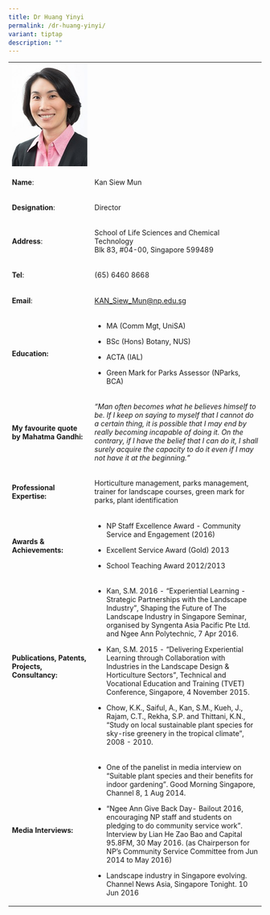```yaml
---
title: Dr Huang Yinyi
permalink: /dr-huang-yinyi/
variant: tiptap
description: ""
---
```

<table>
<tbody>
<tr>
<td rowspan="1" colspan="1">
<div class="isomer-image-wrapper">
<img style="width: 100%" height="auto" width="100%" alt="kan siew mun" src="/images/Kan_siew_mun.jpg">
</div>
</td>
<td rowspan="1" colspan="1">
<p></p>
</td>
</tr>
<tr>
<td rowspan="1" colspan="1">
<p><strong>Name</strong>:&nbsp;&nbsp;&nbsp;&nbsp;&nbsp;&nbsp;&nbsp;&nbsp;&nbsp;&nbsp;&nbsp;&nbsp;&nbsp;&nbsp;&nbsp;&nbsp;&nbsp;&nbsp;&nbsp;&nbsp;&nbsp;&nbsp;&nbsp;&nbsp;&nbsp;</p>
</td>
<td rowspan="1" colspan="1">
<p>​Kan Siew Mun</p>
</td>
</tr>
<tr>
<td rowspan="1" colspan="1">
<p>​<strong>Designation</strong>:</p>
</td>
<td rowspan="1" colspan="1">
<p>​Director</p>
</td>
</tr>
<tr>
<td rowspan="1" colspan="1">
<p><strong>Address</strong>: ​</p>
</td>
<td rowspan="1" colspan="1">
<p>School of Life Sciences and Chemical Technology
<br>Blk 83, #04-00, Singapore 599489​</p>
</td>
</tr>
<tr>
<td rowspan="1" colspan="1">
<p><strong>Tel</strong>: &nbsp;&nbsp;&nbsp; ​</p>
</td>
<td rowspan="1" colspan="1">
<p>(65) 6460 8668</p>
</td>
</tr>
<tr>
<td rowspan="1" colspan="1">
<p><strong>Email</strong>: ​</p>
</td>
<td rowspan="1" colspan="1">
<p><a href="mailto:KAN_Siew_Mun@np.edu.sg" rel="noopener noreferrer nofollow" target="_blank">KAN_Siew_Mun@np.edu.sg</a>
</p>
</td>
</tr>
<tr>
<td rowspan="1" colspan="1">
<p><strong>Education:</strong>
</p>
</td>
<td rowspan="1" colspan="1">
<ul data-tight="true" class="tight">
<li>
<p>MA (Comm Mgt, UniSA)</p>
</li>
<li>
<p>BSc (Hons) Botany, NUS)</p>
</li>
<li>
<p>​ACTA (IAL)</p>
</li>
<li>
<p>Green Mark for Parks Assessor (NParks, BCA)</p>
</li>
</ul>
</td>
</tr>
<tr>
<td rowspan="1" colspan="1">
<p><strong>My favourite quote by Mahatma Gandhi:</strong>
</p>
</td>
<td rowspan="1" colspan="1">
<p><em>“Man often becomes what he believes himself to be. If I keep on saying to myself that I cannot do a certain thing, it is possible that I may end by really becoming incapable of doing it. On the contrary, if I have the belief that I can do it, I shall surely acquire the capacity to do it even if I may not have it at the beginning.”</em>
</p>
</td>
</tr>
<tr>
<td rowspan="1" colspan="1">
<p><strong>Professional Expertise​:</strong>
</p>
</td>
<td rowspan="1" colspan="1">
<p>Horticulture management, parks management, trainer for landscape courses,
green mark for parks, plant identification​</p>
</td>
</tr>
<tr>
<td rowspan="1" colspan="1">
<p><strong>Awards &amp; Achievements​:</strong>
</p>
</td>
<td rowspan="1" colspan="1">
<ul data-tight="true" class="tight">
<li>
<p>​NP Staff Excellence Award - Community Service and Engagement (2016)</p>
</li>
<li>
<p>Excellent Service Award (Gold) 2013</p>
</li>
<li>
<p>​​School Teaching Award 2012/2013</p>
</li>
</ul>
</td>
</tr>
<tr>
<td rowspan="1" colspan="1">
<p><strong>Publications, Patents, Projects, Consultancy:</strong>
</p>
</td>
<td rowspan="1" colspan="1">
<ul data-tight="true" class="tight">
<li>
<p>Kan, S.M. 2016 - “Experiential Learning - Strategic Partnerships with
the Landscape Industry”, Shaping the Future of The Landscape Industry in
Singapore Seminar, organised by Syngenta Asia Pacific Pte Ltd. and Ngee
Ann Polytechnic, 7 Apr 2016.</p>
</li>
<li>
<p>Kan, S.M. 2015 - “Delivering Experiential Learning through Collaboration
with Industries in the Landscape Design &amp; Horticulture Sectors”, Technical
and Vocational Education and Training (TVET) Conference, Singapore, 4 November
2015.</p>
</li>
<li>
<p>Chow, K.K., Saiful, A., Kan, S.M., Kueh, J., Rajam, C.T., Rekha, S.P.
and Thittani, K.N., “Study on local sustainable plant species for sky-rise
greenery in the tropical climate”, 2008 - 2010.</p>
</li>
</ul>
</td>
</tr>
<tr>
<td rowspan="1" colspan="1">
<p><strong>Media Interviews:</strong>
</p>
</td>
<td rowspan="1" colspan="1">
<ul data-tight="true" class="tight">
<li>
<p>One of the panelist in media interview on “Suitable plant species and
their benefits for indoor gardening”. Good Morning Singapore, Channel 8,
1 Aug 2014.</p>
</li>
<li>
<p>“Ngee Ann Give Back Day- Bailout 2016, encouraging NP staff and students
on pledging to do community service work”. Interview by Lian He Zao Bao
and Capital 95.8FM, 30 May 2016. (as Chairperson for NP’s Community Service
Committee from Jun 2014 to May 2016)</p>
</li>
<li>
<p>Landscape industry in Singapore evolving. Channel News Asia, Singapore
Tonight. 10 Jun 2016</p>
</li>
</ul>
</td>
</tr>
</tbody>
</table>
<p></p>